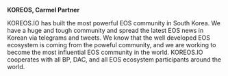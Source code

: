 **KOREOS, Carmel Partner**

KOREOS.IO has built the most powerful EOS community in South Korea. We have a huge and tough community and spread the latest EOS news in Korean via telegrams and tweets. We know that the well developed EOS ecosystem is coming from the poweful community, and we are working to become the most influential EOS community in the world. KOREOS.IO cooperates with all BP, DAC, and all EOS ecosystem participants around the world.
